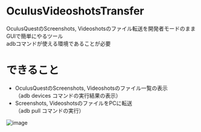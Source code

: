 # OculusVideoshotsTransfer
OculusQuestのScreenshots, Videoshotsのファイル転送を開発者モードのままGUIで簡単にやるツール  
adbコマンドが使える環境であることが必要

# できること
- OculusQuestのScreenshots, Videoshotsのファイル一覧の表示  
（adb devices コマンドの実行結果の表示）
- Screenshots, VideoshotsのファイルをPCに転送  
（adb pull コマンドの実行）

![image](https://user-images.githubusercontent.com/41992866/78470245-dc9d0600-7762-11ea-8755-b2287c32fa07.png)
